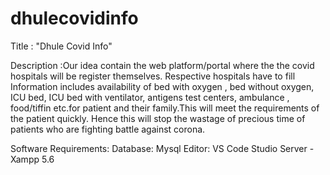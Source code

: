 # dhulecovidinfo
Title : "Dhule Covid Info"

Description :Our idea contain the web platform/portal where the the covid hospitals will be  register themselves. 
Respective hospitals have to fill Information includes availability of bed with oxygen , bed without oxygen, ICU bed, ICU bed with ventilator, antigens test centers, ambulance , food/tiffin etc.for patient and their family.This will meet the requirements of the patient quickly. Hence this will stop the wastage of precious time of patients who are fighting battle against corona.

Software Requirements:  Database: Mysql
                        Editor: VS Code Studio
                        Server - Xampp 5.6
                                    


 



